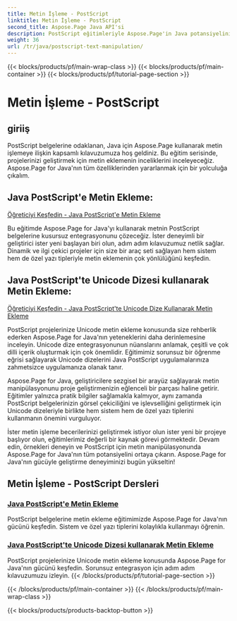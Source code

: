 ```yaml
---
title: Metin İşleme - PostScript
linktitle: Metin İşleme - PostScript
second_title: Aspose.Page Java API'si
description: PostScript eğitimleriyle Aspose.Page'in Java potansiyelini ortaya çıkarın. Projelerinizi geliştirmek için Unicode dizeleri de dahil olmak üzere metni zahmetsizce ekleyin.
weight: 36
url: /tr/java/postscript-text-manipulation/
---
```


{{< blocks/products/pf/main-wrap-class >}}
{{< blocks/products/pf/main-container >}}
{{< blocks/products/pf/tutorial-page-section >}}

# Metin İşleme - PostScript


## giriiş

PostScript belgelerine odaklanan, Java için Aspose.Page kullanarak metin işlemeye ilişkin kapsamlı kılavuzumuza hoş geldiniz. Bu eğitim serisinde, projelerinizi geliştirmek için metin eklemenin inceliklerini inceleyeceğiz. Aspose.Page for Java'nın tüm özelliklerinden yararlanmak için bir yolculuğa çıkalım.

## Java PostScript'e Metin Ekleme:
[Öğreticiyi Keşfedin - Java PostScript'e Metin Ekleme](./add-text/)

Bu eğitimde Aspose.Page for Java'yı kullanarak metnin PostScript belgelerine kusursuz entegrasyonunu çözeceğiz. İster deneyimli bir geliştirici ister yeni başlayan biri olun, adım adım kılavuzumuz netlik sağlar. Dinamik ve ilgi çekici projeler için size bir araç seti sağlayan hem sistem hem de özel yazı tipleriyle metin eklemenin çok yönlülüğünü keşfedin.

## Java PostScript'te Unicode Dizesi kullanarak Metin Ekleme:
[Öğreticiyi Keşfedin - Java PostScript'te Unicode Dize Kullanarak Metin Ekleme](./add-text-unicode/)

PostScript projelerinize Unicode metin ekleme konusunda size rehberlik ederken Aspose.Page for Java'nın yeteneklerini daha derinlemesine inceleyin. Unicode dize entegrasyonunun nüanslarını anlamak, çeşitli ve çok dilli içerik oluşturmak için çok önemlidir. Eğitimimiz sorunsuz bir öğrenme eğrisi sağlayarak Unicode dizelerini Java PostScript uygulamalarınıza zahmetsizce uygulamanıza olanak tanır.

Aspose.Page for Java, geliştiricilere sezgisel bir arayüz sağlayarak metin manipülasyonunu proje geliştirmenizin eğlenceli bir parçası haline getirir. Eğitimler yalnızca pratik bilgiler sağlamakla kalmıyor, aynı zamanda PostScript belgelerinizin görsel çekiciliğini ve işlevselliğini geliştirmek için Unicode dizeleriyle birlikte hem sistem hem de özel yazı tiplerini kullanmanın önemini vurguluyor.

İster metin işleme becerilerinizi geliştirmek istiyor olun ister yeni bir projeye başlıyor olun, eğitimlerimiz değerli bir kaynak görevi görmektedir. Devam edin, örnekleri deneyin ve PostScript için metin manipülasyonunda Aspose.Page for Java'nın tüm potansiyelini ortaya çıkarın. Aspose.Page for Java'nın gücüyle geliştirme deneyiminizi bugün yükseltin!
## Metin İşleme - PostScript Dersleri
### [Java PostScript'e Metin Ekleme](./add-text/)
PostScript belgelerine metin ekleme eğitimimizde Aspose.Page for Java'nın gücünü keşfedin. Sistem ve özel yazı tiplerini kolaylıkla kullanmayı öğrenin.
### [Java PostScript'te Unicode Dizesi kullanarak Metin Ekleme](./add-text-unicode/)
PostScript projelerinize Unicode metin ekleme konusunda Aspose.Page for Java'nın gücünü keşfedin. Sorunsuz entegrasyon için adım adım kılavuzumuzu izleyin.
{{< /blocks/products/pf/tutorial-page-section >}}

{{< /blocks/products/pf/main-container >}}
{{< /blocks/products/pf/main-wrap-class >}}

{{< blocks/products/products-backtop-button >}}
